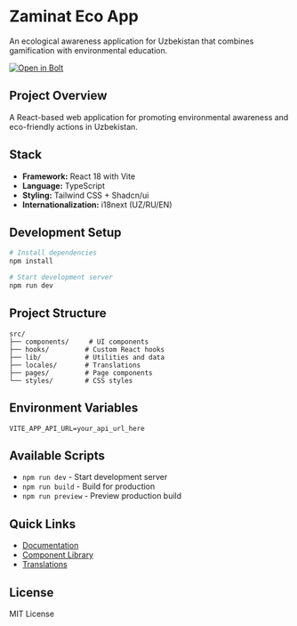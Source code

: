 # Zaminat Eco App

An ecological awareness application for Uzbekistan that combines gamification with environmental education.

[![Open in Bolt](https://bolt.new/button)](https://bolt.new/Bullfighteruz/zaminat-eco-app)

## Project Overview

A React-based web application for promoting environmental awareness and eco-friendly actions in Uzbekistan.

## Stack

- **Framework:** React 18 with Vite
- **Language:** TypeScript
- **Styling:** Tailwind CSS + Shadcn/ui
- **Internationalization:** i18next (UZ/RU/EN)

## Development Setup

```bash
# Install dependencies
npm install

# Start development server
npm run dev
```

## Project Structure

```
src/
├── components/     # UI components
├── hooks/         # Custom React hooks
├── lib/           # Utilities and data
├── locales/       # Translations
├── pages/         # Page components
└── styles/        # CSS styles
```

## Environment Variables

```env
VITE_APP_API_URL=your_api_url_here
```

## Available Scripts

- `npm run dev` - Start development server
- `npm run build` - Build for production
- `npm run preview` - Preview production build

## Quick Links

- [Documentation](docs/)
- [Component Library](src/components/)
- [Translations](src/locales/)

## License

MIT License